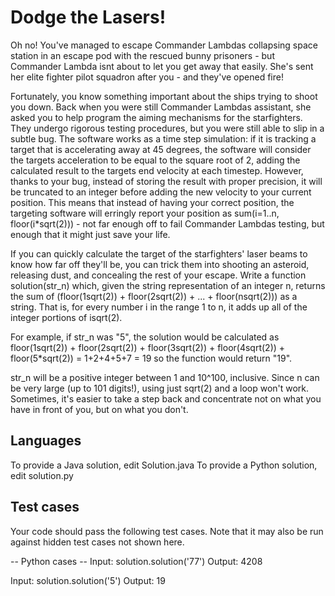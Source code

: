 # Dodge the Lasers!


Oh no! You've managed to escape Commander Lambdas collapsing space station in an escape pod with the rescued bunny prisoners - but Commander Lambda isnt about to let you get away that easily. She's sent her elite fighter pilot squadron after you - and they've opened fire!

Fortunately, you know something important about the ships trying to shoot you down. Back when you were still Commander Lambdas assistant, she asked you to help program the aiming mechanisms for the starfighters. They undergo rigorous testing procedures, but you were still able to slip in a subtle bug. The software works as a time step simulation: if it is tracking a target that is accelerating away at 45 degrees, the software will consider the targets acceleration to be equal to the square root of 2, adding the calculated result to the targets end velocity at each timestep. However, thanks to your bug, instead of storing the result with proper precision, it will be truncated to an integer before adding the new velocity to your current position. This means that instead of having your correct position, the targeting software will erringly report your position as sum(i=1..n, floor(i*sqrt(2))) - not far enough off to fail Commander Lambdas testing, but enough that it might just save your life.

If you can quickly calculate the target of the starfighters' laser beams to know how far off they'll be, you can trick them into shooting an asteroid, releasing dust, and concealing the rest of your escape. Write a function solution(str_n) which, given the string representation of an integer n, returns the sum of (floor(1sqrt(2)) + floor(2sqrt(2)) + ... + floor(nsqrt(2))) as a string. That is, for every number i in the range 1 to n, it adds up all of the integer portions of isqrt(2).

For example, if str_n was "5", the solution would be calculated as floor(1sqrt(2)) + floor(2sqrt(2)) + floor(3sqrt(2)) + floor(4sqrt(2)) + floor(5*sqrt(2)) = 1+2+4+5+7 = 19 so the function would return "19".

str_n will be a positive integer between 1 and 10^100, inclusive. Since n can be very large (up to 101 digits!), using just sqrt(2) and a loop won't work. Sometimes, it's easier to take a step back and concentrate not on what you have in front of you, but on what you don't.

## Languages


To provide a Java solution, edit Solution.java
To provide a Python solution, edit solution.py


## Test cases


Your code should pass the following test cases. 
Note that it may also be run against hidden test cases not shown here.

-- Python cases --
Input: solution.solution('77')
Output: 4208

Input: solution.solution('5')
Output: 19
